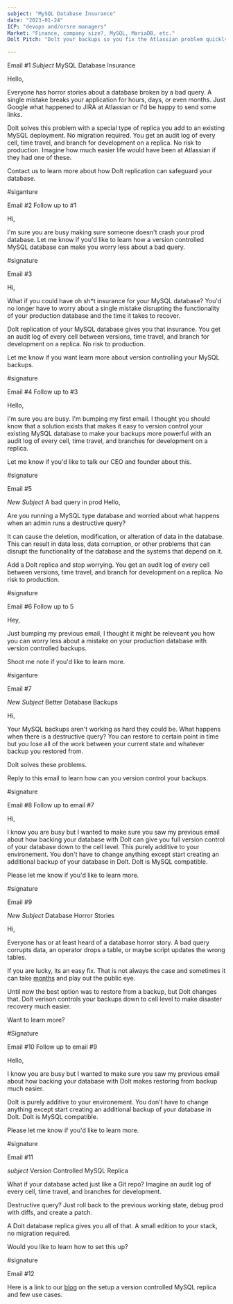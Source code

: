 ```yaml
---
subject: "MySQL Database Insurance"
date: "2023-01-24"
ICP: "devops and/orsre managers"
Market: "Finance, company size?, MySQL, MariaDB, etc."
Dolt Pitch: "Dolt your backups so you fix the Atlassian problem quickly. Minutes, not days/months"

---
```



Email #1
*Subject* MySQL Database Insurance

Hello,

Everyone has horror stories about a database broken by a bad query. A single mistake breaks your application for hours, days, or even months. Just Google what happened to JIRA at Atlassian or I'd be happy to send some links.

Dolt solves this problem with a special type of replica you add to an existing MySQL deployment. No migration required. You get an audit log of every cell, time travel, and branch for development on a replica. No risk to production. Imagine how much easier life would have been at Atlassian if they had one of these.

Contact us to learn more about how Dolt replication can safeguard your database.

#siganture

Email #2
Follow up to #1

Hi,

I'm sure you are busy making sure someone doesn't crash your prod database. Let me know if you'd like to learn how a version controlled MySQL database can make you worry less about a bad query.

#signature

Email #3

Hi,

What if you could have oh sh*t insurance for your MySQL database? You'd no longer have to worry about a single mistake disrupting the functionality of your production database and the time it takes to recover.

Dolt replication of your MySQL database gives you that insurance. You get an audit log of every cell between versions, time travel, and branch for development on a replica. No risk to production.

Let me know if you want learn more about version controlling your MySQL backups.

#signature

Email #4
Follow up to #3

Hello,

I'm sure you are busy. I'm bumping my first email. I thought you should know that a solution exists that makes it easy to version control your existing MySQL database to make your backups more powerful with an audit log of every cell, time travel, and branches for development on a replica.

 Let me know if you'd like to talk our CEO and founder about this. 

#signature 

Email #5

*New Subject* A bad query in prod
Hello,

Are you running a MySQL type database and worried about what happens when an admin runs a destructive query?

It can cause the deletion, modification, or alteration of data in the database. This can result in data loss, data corruption, or other problems that can disrupt the functionality of the database and the systems that depend on it.

Add a Dolt replica and stop worrying. You get an audit log of every cell between versions, time travel, and branch for development on a replica. No risk to production.

#signature

Email #6
Follow up to 5

Hey,

Just bumping my previous email, I thought it might be releveant you how you can worry less about a mistake on your production database with version controlled backups. 

Shoot me note if you'd like to learn more.

#siganture

Email #7

*New Subject*  Better Database Backups

Hi,

Your MySQL backups aren't working as hard they could be. What happens when there is a destructive query? You can restore to certain point in time but you lose all of the work between your current state and whatever backup you restored from. 

Dolt solves these problems.

Reply to this email to learn how can you version control your backups.

#signature

Email #8
Follow up to email #7

Hi,

I know you are busy but I wanted to make sure you saw my previous email about how backing your database with Dolt can give you full version control of your database down to the cell level. This purely additive to your environement. You don't have to change anything except start creating an additional backup of your database in Dolt. Dolt is MySQL compatible. 

Please let me know if you'd like to learn more.

#signature

Email #9

*New Subject* Database Horror Stories

Hi,

Everyone has or at least heard of a database horror story. A bad query corrupts data, an operator drops a table, or maybe script updates the wrong tables. 

If you are lucky, its an easy fix. That is not always the case and sometimes it can take [months](https://www.dolthub.com/blog/2022-04-14-atlassian-outage-prevention/) and play out the public eye.

Until now the best option was to restore from a backup, but Dolt changes that. Dolt verison controls your backups down to cell level to make disaster recovery  much easier.

Want to learn more?

#Signature

Email #10
Follow up to email #9

Hello,

I know you are busy but I wanted to make sure you saw my previous email about how backing your database with Dolt makes restoring from backup much easier.

Dolt is purely additive to your environement. You don't have to change anything except start creating an additional backup of your database in Dolt. Dolt is MySQL compatible. 

Please let me know if you'd like to learn more.

#signature

Email #11

*subject* Version Controlled MySQL Replica

What if your database acted just like a Git repo? Imagine an audit log of every cell, time travel, and branches for development.

Destructive query? Just roll back to the previous working state, debug prod with diffs, and create a patch. 

A Dolt database replica gives you all of that. A small edition to your stack, no migration required.

Would you like to learn how to set this up? 

#signature

Email #12

Here is a link to our [blog](https://www.dolthub.com/blog/2023-03-15-getting-started-versioned-mysql-replica/) on the setup a version controlled MySQL replica and few use cases. 

